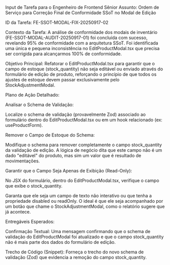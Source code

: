 Input de Tarefa para o Engenheiro de Frontend Sênior
Assunto: Ordem de Serviço para Correção Final de Conformidade SSoT no Modal de Edição

ID da Tarefa: FE-SSOT-MODAL-FIX-20250917-02

Contexto da Tarefa:
A análise de conformidade dos modais de inventário (FE-SSOT-MODAL-AUDIT-20250917-01) foi concluída com sucesso, revelando 95% de conformidade com a arquitetura SSoT. Foi identificada uma única e pequena inconsistência no EditProductModal.tsx que precisa ser corrigida para alcançarmos 100% de conformidade.

Objetivo Principal:
Refatorar o EditProductModal.tsx para garantir que o campo de estoque (stock_quantity) não seja editável ou enviado através do formulário de edição de produto, reforçando o princípio de que todos os ajustes de estoque devem passar exclusivamente pelo StockAdjustmentModal.

Plano de Ação Detalhado:

Analisar o Schema de Validação:

Localize o schema de validação (provavelmente Zod) associado ao formulário dentro do EditProductModal.tsx ou em um hook relacionado (ex: useProductForm).

Remover o Campo de Estoque do Schema:

Modifique o schema para remover completamente o campo stock_quantity da validação de edição. A lógica de negócio dita que este campo não é um dado "editável" do produto, mas sim um valor que é resultado de movimentações.

Garantir que o Campo Seja Apenas de Exibição (Read-Only):

No JSX do formulário, dentro do EditProductModal.tsx, verifique o campo que exibe o stock_quantity.

Garanta que ele seja um campo de texto não interativo ou que tenha a propriedade disabled ou readOnly. O ideal é que ele seja acompanhado por um botão que chame o StockAdjustmentModal, como o relatório sugere que já acontece.

Entregáveis Esperados:

Confirmação Textual: Uma mensagem confirmando que o schema de validação do EditProductModal foi atualizado e que o campo stock_quantity não é mais parte dos dados do formulário de edição.

Trecho de Código (Snippet): Forneça o trecho do novo schema de validação (Zod) que evidencia a remoção do campo stock_quantity.